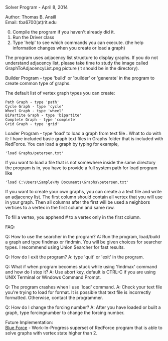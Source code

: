 Solver Program - April 8, 2014

Author: Thomas B. Ansill<br>
Email: tba6700(at)rit.edu

0. Compile the program if you haven't already did it.
1. Run the Driver class
2. Type 'help' to see which commands you can execute. (the help information changes when you create or load a graph)

The program uses adjacency list structure to display graphs. If you do not
understand adjacency list, please take time to study the image called GraphToAdjacencyList.png
picture (it should be in the directory).

Builder Program - type 'build' or 'builder' or 'generate' in the program to create common type of graphs.

The default list of vertex graph types you can create:

	Path Graph - type 'path'
	Cycle Graph - type 'cycle'
	Wheel Graph - type 'wheel'
	BiPartite Graph - type 'bipartite'
	Complete Graph - type 'complete'
	Grid Graph - type 'grid'

Loader Program - type 'load' to load a graph from text file
.
What to do with it: I have included basic graph text files in Graphs folder that is included with RedForce. You can load a graph by typing for example, 

    'load Graphs/petersen.txt' 
        
If you want to load a file that is not somewhere inside the same directory the program is in, you have to provide a full system path for load program like 

    'load C:\Users\Sample\My Documents\Graphs\petersen.txt'
	
If you want to create your own graphs, you can create a a text file and write an adjacency list. The first column should contain all vertex that you will use in your graph. Then all columns after the first will be used a neighbors vertices to a vertex in the first column and same row.
 
To fill a vertex, you apphend # to a vertex only in the first column.

FAQ:

Q: How to use the searcher in the program?
A: Run the program, load/build a graph and type findmax or findmin. You will be
	given choices for searcher types. I recommend using Union
	Searcher for fast results.

Q: How do I exit the program?
A: type 'quit' or 'exit' in the program.

Q: What if when program becomes stuck while using 'findmax'
	command and how do I stop it?
A: Use abort key, default is CTRL-C if you are using UNIX Terminal
	or Windows Command Prompt.

Q: The program crashes when I use 'load' command.
A: Check your text file you're trying to load for format. It is 
	possible that text file is incorrectly formatted. Otherwise,
	contact the programmer.

Q: How do I change the forcing number?
A: After you have loaded or built a graph, type forcingnumber to 
	change the forcing number.


Future Implementation:<br>
<a href='https://github.com/tomansill/BlueForce'>Blue Force</a> - Work-In-Progress superset of RedForce program that is able to solve graphs with vertex state higher than 2. 
